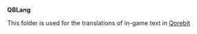 **QBLang**

This folder is used for the translations of in-game text in [Qorebit](https://willlru.itch.io/qorebit)
